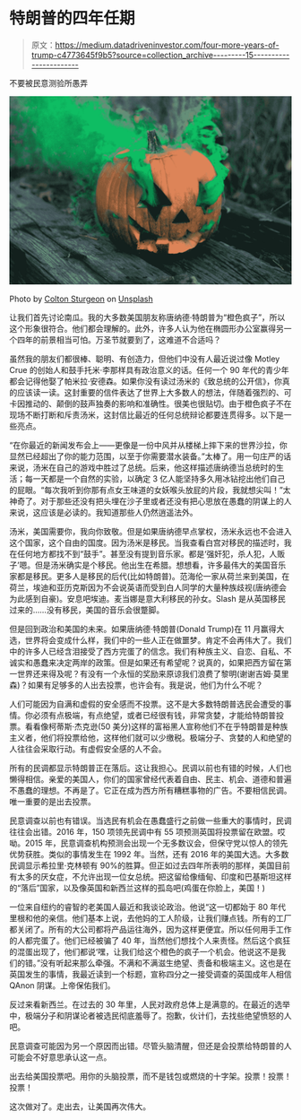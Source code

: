 # 特朗普的四年任期

> 原文：<https://medium.datadriveninvestor.com/four-more-years-of-trump-c4773645f9b5?source=collection_archive---------15----------------------->

不要被民意测验所愚弄

![](img/4a92c9df7be42724e5f8e8df94dfe840.png)

Photo by [Colton Sturgeon](https://unsplash.com/@coltonsturgeon?utm_source=medium&utm_medium=referral) on [Unsplash](https://unsplash.com?utm_source=medium&utm_medium=referral)

让我们首先讨论南瓜。我的大多数美国朋友称唐纳德·特朗普为“橙色疯子”，所以这个形象很符合。他们都会理解的。此外，许多人认为他在椭圆形办公室赢得另一个四年的前景相当可怕。万圣节就要到了，这难道不合适吗？

虽然我的朋友们都很棒、聪明、有创造力，但他们中没有人最近说过像 Motley Crue 的创始人和鼓手托米·李那样具有政治意义的话。任何一个 90 年代的青少年都会记得他娶了帕米拉·安德森。如果你没有读过汤米的《致总统的公开信》，你真的应该读一读。这封重要的信件表达了世界上大多数人的想法，伴随着强烈的、可卡因推动的、颠倒的鼓声独奏的影响和准确性。很美也很贴切。由于橙色疯子不在现场不断打断和斥责汤米，这封信比最近的任何总统辩论都要连贯得多。以下是一些亮点。

“在你最近的新闻发布会上——更像是一份中风并从楼梯上摔下来的世界沙拉，你显然已经超出了你的能力范围，以至于你需要潜水装备。”太棒了。用一句庄严的话来说，汤米在自己的游戏中胜过了总统。后来，他这样描述唐纳德当总统时的生活；每一天都是一个自然的实验，以确定 3 亿人能坚持多久用冰钻挖出他们自己的屁眼。“每次我听到你那有点女王味道的女妖喉头放屁的片段，我就想尖叫！”太神奇了。对于那些还没有把头埋在沙子里或者还没有把心思放在愚蠢的阴谋上的人来说，这应该是必读的。我知道那些人仍然逍遥法外。

汤米，美国需要你，我向你致敬。但是如果唐纳德早点掌权，汤米永远也不会进入这个国家，这个自由的国度。因为汤米是移民。当我查看白宫对移民的描述时，我在任何地方都找不到“鼓手”。甚至没有提到音乐家。都是‘强奸犯，杀人犯，人贩子’嗯。但是汤米确实是个移民。他出生在希腊。想想看，许多最伟大的美国音乐家都是移民。更多人是移民的后代(比如特朗普)。范海伦一家从荷兰来到美国，在荷兰，埃迪和亚历克斯因为不会说英语而受到白人同学的大量种族歧视(唐纳德会为此感到自豪)。安息吧埃迪。麦当娜是意大利移民的孙女。Slash 是从英国移民过来的……没有移民，美国的音乐会很蹩脚。

但是回到政治和美国的未来。如果唐纳德·特朗普(Donald Trump)在 11 月赢得大选，世界将会变成什么样，我们中的一些人正在做噩梦。肯定不会再伟大了。我们中的许多人已经含泪接受了西方完蛋了的信念。我们有种族主义、自恋、自私、不诚实和愚蠢来决定两岸的政策。但是如果还有希望呢？说真的，如果把西方留在第一世界还来得及呢？有没有一个永恒的奖励来原谅我们浪费了黎明(谢谢吉姆·莫里森)？如果有足够多的人出去投票，也许会有。我是说，他们为什么不呢？

人们可能因为自满和虚假的安全感而不投票。这不是大多数特朗普选民会遭受的事情。你必须有点极端，有点绝望，或者已经很有钱，非常贪婪，才能给特朗普投票。看看像柯蒂斯·杰克逊(50 美分)这样的富裕黑人宣称他们不在乎特朗普是种族主义者，他们将投票给他，这样他们就可以少缴税。极端分子、贪婪的人和绝望的人往往会采取行动。有虚假安全感的人不会。

所有的民调都显示特朗普正在落后。这让我担心。民调以前也有错的时候，人们也懒得相信。亲爱的美国人，你们的国家曾经代表着自由、民主、机会、道德和普遍不愚蠢的理想。不再是了。它正在成为西方所有糟糕事物的广告。不要相信民调。唯一重要的是出去投票。

民意调查以前也有错误。当选民有机会在愚蠢盛行之前做一些重大的事情时，民调往往会出错。2016 年，150 项领先民调中有 55 项预测英国将投票留在欧盟。哎呦。2015 年，民意调查机构预测会出现一个无多数议会，但保守党以惊人的领先优势获胜。类似的事情发生在 1992 年。当然，还有 2016 年的美国大选。大多数民调显示希拉里·克林顿有 90%的胜算。但正如过去四年所表明的那样，美国目前有太多的厌女症，不允许出现一位女总统。把这留给像缅甸、印度和巴基斯坦这样的“落后”国家，以及像英国和新西兰这样的孤岛吧(鸡蛋在你脸上，美国！)

一位来自纽约的睿智的老美国人最近和我谈论政治。他说“这一切都始于 80 年代里根和他的亲信。他们基本上说，去他妈的工人阶级，让我们赚点钱。所有的工厂都关闭了。所有的大公司都将产品运往海外，因为这样更便宜。所以任何用手工作的人都完蛋了。他们已经被骗了 40 年，当然他们想找个人来责怪。然后这个疯狂的混蛋出现了，他们都说‘嘿，让我们给这个橙色的疯子一个机会。他说这不是我们的错。”没有听起来那么牵强。不满和不满滋生绝望、责备和极端主义。这也是在英国发生的事情，我最近读到一个标题，宣称四分之一接受调查的英国成年人相信 QAnon 阴谋。上帝保佑我们。

反过来看新西兰。在过去的 30 年里，人民对政府总体上是满意的。在最近的选举中，极端分子和阴谋论者被选民彻底羞辱了。抱歉，伙计们，去找些绝望愤怒的人吧。

民意调查可能因为另一个原因而出错。尽管头脑清醒，但还是会投票给特朗普的人可能会不好意思承认这一点。

出去给美国投票吧。用你的头脑投票，而不是钱包或燃烧的十字架。投票！投票！投票！

这次做对了。走出去，让美国再次伟大。